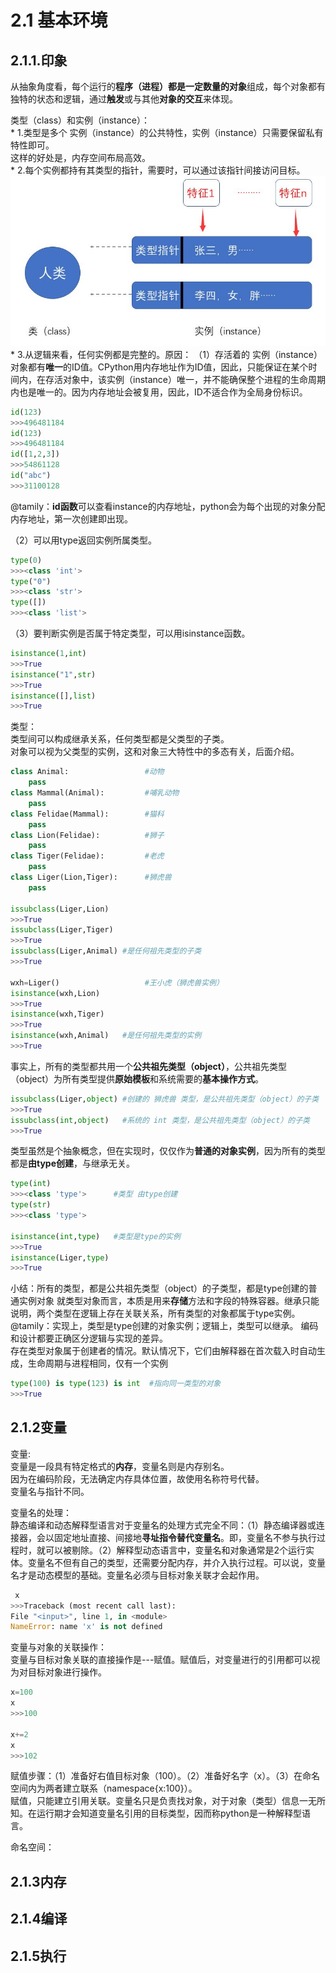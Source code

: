 # 2.1 基本环境  

## 2.1.1.印象  
  从抽象角度看，每个运行的**程序（进程）**都是一定数量的**对象**组成，每个对象都有独特的状态和逻辑，通过**触发**或与其他**对象的交互**来体现。  
    
      
      
  类型（class）和实例（instance）：  
    * 1.类型是多个 实例（instance）的公共特性，实例（instance）只需要保留私有特性即可。  
    这样的好处是，内存空间布局高效。  
    * 2.每个实例都持有其类型的指针，需要时，可以通过该指针间接访问目标。  
        ![class-instance](https://github.com/tamily-duoy/learning-/blob/master/python/QQshotpic/%E7%B1%BB%E5%9E%8B%E5%92%8C%E5%AE%9E%E4%BE%8B.jpg)  
    * 3.从逻辑来看，任何实例都是完整的。原因：
    （1）存活着的 实例（instance）对象都有**唯一**的ID值。CPython用内存地址作为ID值，因此，只能保证在某个时间内，在存活对象中，该实例（instance）唯一，并不能确保整个进程的生命周期内也是唯一的。因为内存地址会被复用，因此，ID不适合作为全局身份标识。  
```python 
id(123)
>>>496481184
id(123)
>>>496481184
id([1,2,3])
>>>54861128
id("abc")
>>>31100128
```  
@tamily：**id函数**可以查看instance的内存地址，python会为每个出现的对象分配内存地址，第一次创建即出现。  

（2）可以用type返回实例所属类型。  
```python
type(0)
>>><class 'int'>
type("0")
>>><class 'str'>
type([])
>>><class 'list'>
```
（3）要判断实例是否属于特定类型，可以用isinstance函数。
```python
isinstance(1,int)
>>>True
isinstance("1",str)
>>>True
isinstance([],list)
>>>True

```
  
    
    
类型：  
类型间可以构成继承关系，任何类型都是父类型的子类。  
对象可以视为父类型的实例，这和对象三大特性中的多态有关，后面介绍。
```python
class Animal:                 #动物
    pass
class Mammal(Animal):         #哺乳动物
    pass
class Felidae(Mammal):        #猫科
    pass
class Lion(Felidae):          #狮子
    pass
class Tiger(Felidae):         #老虎
    pass
class Liger(Lion,Tiger):      #狮虎兽
    pass  
    
issubclass(Liger,Lion)
>>>True
issubclass(Liger,Tiger)
>>>True
issubclass(Liger,Animal) #是任何祖先类型的子类
>>>True  

wxh=Liger()                   #王小虎（狮虎兽实例）
isinstance(wxh,Lion)
>>>True
isinstance(wxh,Tiger)
>>>True
isinstance(wxh,Animal)   #是任何祖先类型的实例
>>>True

```
事实上，所有的类型都共用一个**公共祖先类型（object）**，公共祖先类型（object）为所有类型提供**原始模板**和系统需要的**基本操作方式**。  
```python
issubclass(Liger,object) #创建的 狮虎兽 类型，是公共祖先类型（object）的子类
>>>True
issubclass(int,object)   #系统的 int 类型，是公共祖先类型（object）的子类
>>>True


```
类型虽然是个抽象概念，但在实现时，仅仅作为**普通的对象实例**，因为所有的类型都是**由type创建**，与继承无关。  
```python
type(int)
>>><class 'type'>      #类型 由type创建
type(str)
>>><class 'type'>  

isinstance(int,type)   #类型是type的实例
>>>True
isinstance(Liger,type)
>>>True


```  
小结：所有的类型，都是公共祖先类型（object）的子类型，都是type创建的普通实例对象
就类型对象而言，本质是用来**存储**方法和字段的特殊容器。继承只能说明，两个类型在逻辑上存在关联关系，所有类型的对象都属于type实例。 
@tamily：实现上，类型是type创建的对象实例；逻辑上，类型可以继承。
编码和设计都要正确区分逻辑与实现的差异。  
存在类型对象属于创建者的情况。默认情况下，它们由解释器在首次载入时自动生成，生命周期与进程相同，仅有一个实例
```python
type(100) is type(123) is int  #指向同一类型的对象
>>>True
```

## 2.1.2变量 
变量:  
变量是一段具有特定格式的**内存**，变量名则是内存别名。  
因为在编码阶段，无法确定内存具体位置，故使用名称符号代替。  
变量名与指针不同。  

变量名的处理：  
静态编译和动态解释型语言对于变量名的处理方式完全不同：（1）静态编译器或连接器，会以固定地址直接、间接地**寻址指令替代变量名**。即，变量名不参与执行过程时，就可以被剔除。（2）解释型动态语言中，变量名和对象通常是2个运行实体。变量名不但有自己的类型，还需要分配内存，并介入执行过程。可以说，变量名才是动态模型的基础。变量名必须与目标对象关联才会起作用。  
```python
 x
>>>Traceback (most recent call last):  
File "<input>", line 1, in <module>  
NameError: name 'x' is not defined
 ```  
 
变量与对象的关联操作：  
变量与目标对象关联的直接操作是---赋值。赋值后，对变量进行的引用都可以视为对目标对象进行操作。
```python
x=100
x
>>>100  

x+=2
x
>>>102
```  
赋值步骤：（1）准备好右值目标对象（100）。（2）准备好名字（x）。（3）在命名空间内为两者建立联系（namespace{x:100}）。  
赋值，只能建立引用关联。变量名只是负责找对象，对于对象（类型）信息一无所知。在运行期才会知道变量名引用的目标类型，因而称python是一种解释型语言。  
  
    
命名空间：  





## 2.1.3内存  

## 2.1.4编译  

## 2.1.5执行
